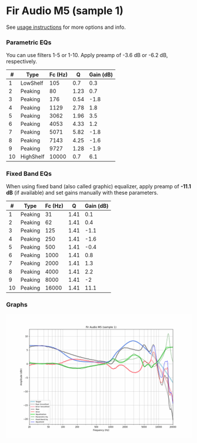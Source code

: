 # Fir Audio M5 (sample 1)
See [usage instructions](https://github.com/jaakkopasanen/AutoEq#usage) for more options and info.

### Parametric EQs
You can use filters 1-5 or 1-10. Apply preamp of -3.6 dB or -6.2 dB, respectively.

|   # | Type      |   Fc (Hz) |    Q |   Gain (dB) |
|-----|-----------|-----------|------|-------------|
|   1 | LowShelf  |       105 | 0.7  |         0.3 |
|   2 | Peaking   |        80 | 1.23 |         0.7 |
|   3 | Peaking   |       176 | 0.54 |        -1.8 |
|   4 | Peaking   |      1129 | 2.78 |         1.8 |
|   5 | Peaking   |      3062 | 1.96 |         3.5 |
|   6 | Peaking   |      4053 | 4.33 |         1.2 |
|   7 | Peaking   |      5071 | 5.82 |        -1.8 |
|   8 | Peaking   |      7143 | 4.25 |        -1.6 |
|   9 | Peaking   |      9727 | 1.28 |        -1.9 |
|  10 | HighShelf |     10000 | 0.7  |         6.1 |

### Fixed Band EQs
When using fixed band (also called graphic) equalizer, apply preamp of **-11.1 dB** (if available) and set gains manually with these parameters.

|   # | Type    |   Fc (Hz) |    Q |   Gain (dB) |
|-----|---------|-----------|------|-------------|
|   1 | Peaking |        31 | 1.41 |         0.1 |
|   2 | Peaking |        62 | 1.41 |         0.4 |
|   3 | Peaking |       125 | 1.41 |        -1.1 |
|   4 | Peaking |       250 | 1.41 |        -1.6 |
|   5 | Peaking |       500 | 1.41 |        -0.4 |
|   6 | Peaking |      1000 | 1.41 |         0.8 |
|   7 | Peaking |      2000 | 1.41 |         1.3 |
|   8 | Peaking |      4000 | 1.41 |         2.2 |
|   9 | Peaking |      8000 | 1.41 |        -2   |
|  10 | Peaking |     16000 | 1.41 |        11.1 |

### Graphs
![](./Fir%20Audio%20M5%20(sample%201).png)
